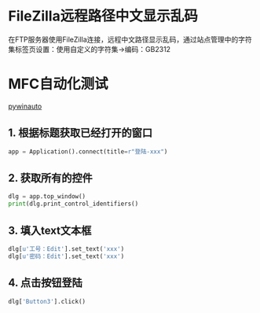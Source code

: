 # FileZilla远程路径中文显示乱码

在FTP服务器使用FileZilla连接，远程中文路径显示乱码，通过站点管理中的字符集标签页设置：使用自定义的字符集->编码：GB2312

# MFC自动化测试

[pywinauto](http://pywinauto.github.io/)

## 1. 根据标题获取已经打开的窗口

```python
app = Application().connect(title=r"登陆-xxx")
```

## 2. 获取所有的控件

```python
dlg = app.top_window()
print(dlg.print_control_identifiers()
```

## 3. 填入text文本框

```python
dlg[u'工号：Edit'].set_text('xxx')
dlg[u'密码：Edit'].set_text('xxx')
```

## 4. 点击按钮登陆

```python
dlg['Button3'].click()
```
